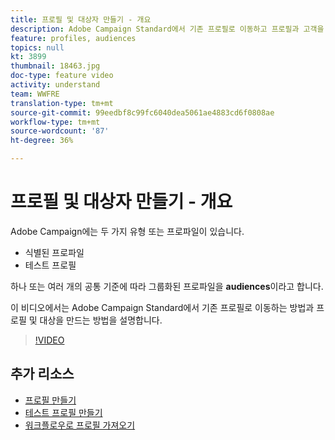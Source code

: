 ```yaml
---
title: 프로필 및 대상자 만들기 - 개요
description: Adobe Campaign Standard에서 기존 프로필로 이동하고 프로필과 고객을 만드는 방법을 알아봅니다.
feature: profiles, audiences
topics: null
kt: 3899
thumbnail: 18463.jpg
doc-type: feature video
activity: understand
team: WWFRE
translation-type: tm+mt
source-git-commit: 99eedbf8c99fc6040dea5061ae4883cd6f0808ae
workflow-type: tm+mt
source-wordcount: '87'
ht-degree: 36%

---
```



# 프로필 및 대상자 만들기 - 개요

Adobe Campaign에는 두 가지 유형 또는 프로파일이 있습니다.

* 식별된 프로파일
* 테스트 프로필

하나 또는 여러 개의 공통 기준에 따라 그룹화된 프로파일을 **audiences**&#x200B;이라고 합니다.

이 비디오에서는 Adobe Campaign Standard에서 기존 프로필로 이동하는 방법과 프로필 및 대상을 만드는 방법을 설명합니다.

>[!VIDEO](https://video.tv.adobe.com/v/18463/?quality=12)

## 추가 리소스

* [프로필 만들기](/help/profiles-and-audiences/creating-a-profile.md)
* [테스트 프로필 만들기](/help/profiles-and-audiences/test-profiles.md)
* [워크플로우로 프로필 가져오기](/help/managing-processes-and-data/importing-profiles.md)
